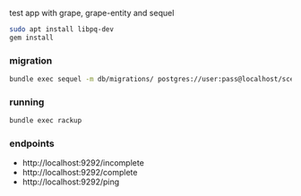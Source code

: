 test app with grape, grape-entity and sequel

```bash
sudo apt install libpq-dev
gem install
```

### migration

```bash
bundle exec sequel -m db/migrations/ postgres://user:pass@localhost/scentre
```

### running

```bash
bundle exec rackup
```

### endpoints

- http://localhost:9292/incomplete
- http://localhost:9292/complete
- http://localhost:9292/ping
